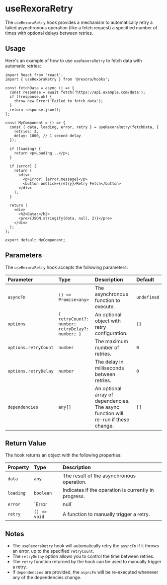 # useRexoraRetry

The `useRexoraRetry` hook provides a mechanism to automatically retry a failed asynchronous operation (like a fetch request) a specified number of times with optional delays between retries.

## Usage

Here's an example of how to use `useRexoraRetry` to fetch data with automatic retries:


```
import React from 'react';
import { useRexoraRetry } from '@rexora/hooks';

const fetchData = async () => {
  const response = await fetch('https://api.example.com/data');
  if (!response.ok) {
    throw new Error('Failed to fetch data');
  }
  return response.json();
};

const MyComponent = () => {
  const { data, loading, error, retry } = useRexoraRetry(fetchData, {
    retries: 3,
    delay: 1000, // 1 second delay
  });

  if (loading) {
    return <p>Loading...</p>;
  }

  if (error) {
    return (
      <div>
        <p>Error: {error.message}</p>
        <button onClick={retry}>Retry Fetch</button>
      </div>
    );
  }

  return (
    <div>
      <h2>Data:</h2>
      <pre>{JSON.stringify(data, null, 2)}</pre>
    </div>
  );
};

export default MyComponent;
```
## Parameters

The `useRexoraRetry` hook accepts the following parameters:

| Parameter      | Type                                   | Description                                       | Default         |
| :------------- | :------------------------------------- | :------------------------------------------------ | :-------------- |
| `asyncFn`      | `() => Promise<any>`                   | The asynchronous function to execute.             | `undefined`     |
| `options`      | `{ retryCount?: number; retryDelay?: number; }` | An optional object with retry configuration.   | `{}`            |
| `options.retryCount` | `number`                             | The maximum number of retries.                  | `0`             |
| `options.retryDelay` | `number`                             | The delay in milliseconds between retries.      | `0`             |
| `dependencies` | `any[]`                              | An optional array of dependencies. The async function will re-run if these change. | `[]`            |

## Return Value

The hook returns an object with the following properties:

| Property  | Type                 | Description                                       |
| :-------- | :------------------- | :------------------------------------------------ |
| `data`    | `any`                | The result of the asynchronous operation.         |
| `loading` | `boolean`            | Indicates if the operation is currently in progress. |
| `error`   | `Error | null`      | Any error that occurred during the operation.     |
| `retry`   | `() => void`         | A function to manually trigger a retry.           |

## Notes

- The `useRexoraRetry` hook will automatically retry the `asyncFn` if it throws an error, up to the specified `retryCount`.
- The `retryDelay` option allows you to control the time between retries.
- The `retry` function returned by the hook can be used to manually trigger a retry.
- If `dependencies` are provided, the `asyncFn` will be re-executed whenever any of the dependencies change.

